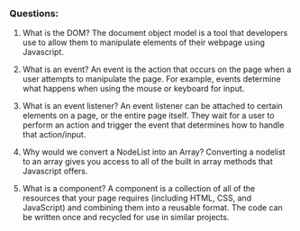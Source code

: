 ### Questions:
1. What is the DOM?
The document object model is a tool that developers use to allow them to manipulate elements of their webpage using Javascript.

2. What is an event?
An event is the action that occurs on the page when a user attempts to manipulate the page. For example, events determine what happens when using the mouse or keyboard for input.

3. What is an event listener?
An event listener can be attached to certain elements on a page, or the entire page itself. They wait for a user to perform an action and trigger the event that determines how to handle that action/input.

4. Why would we convert a NodeList into an Array?
Converting a nodelist to an array gives you access to all of the built in array methods that Javascript offers. 

5. What is a component? 
A component is a collection of all of the resources that your page requires (including HTML, CSS, and JavaScript) and combining them into a reusable format. The code can be written once and recycled for use in similar projects. 
